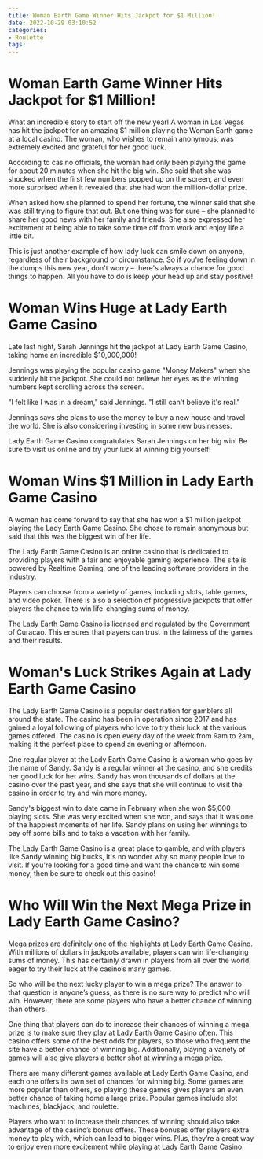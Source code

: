```yaml
---
title: Woman Earth Game Winner Hits Jackpot for $1 Million!
date: 2022-10-29 03:10:52
categories:
- Roulette
tags:
---
```



#  Woman Earth Game Winner Hits Jackpot for $1 Million!

What an incredible story to start off the new year! A woman in Las Vegas has hit the jackpot for an amazing $1 million playing the Woman Earth game at a local casino. The woman, who wishes to remain anonymous, was extremely excited and grateful for her good luck.

According to casino officials, the woman had only been playing the game for about 20 minutes when she hit the big win. She said that she was shocked when the first few numbers popped up on the screen, and even more surprised when it revealed that she had won the million-dollar prize.

When asked how she planned to spend her fortune, the winner said that she was still trying to figure that out. But one thing was for sure – she planned to share her good news with her family and friends. She also expressed her excitement at being able to take some time off from work and enjoy life a little bit.

This is just another example of how lady luck can smile down on anyone, regardless of their background or circumstance. So if you're feeling down in the dumps this new year, don't worry – there's always a chance for good things to happen. All you have to do is keep your head up and stay positive!

#  Woman Wins Huge at Lady Earth Game Casino

Late last night, Sarah Jennings hit the jackpot at Lady Earth Game Casino, taking home an incredible $10,000,000!

Jennings was playing the popular casino game "Money Makers" when she suddenly hit the jackpot. She could not believe her eyes as the winning numbers kept scrolling across the screen.

"I felt like I was in a dream," said Jennings. "I still can't believe it's real."

Jennings says she plans to use the money to buy a new house and travel the world. She is also considering investing in some new businesses.

Lady Earth Game Casino congratulates Sarah Jennings on her big win! Be sure to visit us online and try your luck at winning big yourself!

#  Woman Wins $1 Million in Lady Earth Game Casino

A woman has come forward to say that she has won a $1 million jackpot playing the Lady Earth Game Casino. She chose to remain anonymous but said that this was the biggest win of her life.

The Lady Earth Game Casino is an online casino that is dedicated to providing players with a fair and enjoyable gaming experience. The site is powered by Realtime Gaming, one of the leading software providers in the industry.

Players can choose from a variety of games, including slots, table games, and video poker. There is also a selection of progressive jackpots that offer players the chance to win life-changing sums of money.

The Lady Earth Game Casino is licensed and regulated by the Government of Curacao. This ensures that players can trust in the fairness of the games and their results.

#  Woman's Luck Strikes Again at Lady Earth Game Casino

The Lady Earth Game Casino is a popular destination for gamblers all around the state. The casino has been in operation since 2017 and has gained a loyal following of players who love to try their luck at the various games offered. The casino is open every day of the week from 9am to 2am, making it the perfect place to spend an evening or afternoon.

One regular player at the Lady Earth Game Casino is a woman who goes by the name of Sandy. Sandy is a regular winner at the casino, and she credits her good luck for her wins. Sandy has won thousands of dollars at the casino over the past year, and she says that she will continue to visit the casino in order to try and win more money.

Sandy's biggest win to date came in February when she won $5,000 playing slots. She was very excited when she won, and says that it was one of the happiest moments of her life. Sandy plans on using her winnings to pay off some bills and to take a vacation with her family.

The Lady Earth Game Casino is a great place to gamble, and with players like Sandy winning big bucks, it's no wonder why so many people love to visit. If you're looking for a good time and want the chance to win some money, then be sure to check out this casino!

#  Who Will Win the Next Mega Prize in Lady Earth Game Casino?

Mega prizes are definitely one of the highlights at Lady Earth Game Casino. With millions of dollars in jackpots available, players can win life-changing sums of money. This has certainly drawn in players from all over the world, eager to try their luck at the casino’s many games.

So who will be the next lucky player to win a mega prize? The answer to that question is anyone’s guess, as there is no sure way to predict who will win. However, there are some players who have a better chance of winning than others.

One thing that players can do to increase their chances of winning a mega prize is to make sure they play at Lady Earth Game Casino often. This casino offers some of the best odds for players, so those who frequent the site have a better chance of winning big. Additionally, playing a variety of games will also give players a better shot at winning a mega prize.

There are many different games available at Lady Earth Game Casino, and each one offers its own set of chances for winning big. Some games are more popular than others, so playing these games gives players an even better chance of taking home a large prize. Popular games include slot machines, blackjack, and roulette.

Players who want to increase their chances of winning should also take advantage of the casino’s bonus offers. These bonuses offer players extra money to play with, which can lead to bigger wins. Plus, they’re a great way to enjoy even more excitement while playing at Lady Earth Game Casino.